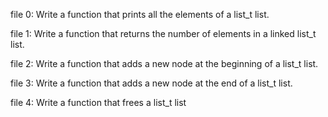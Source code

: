 file 0:  Write a function that prints all the elements of a list_t list.

file 1:  Write a function that returns the number of elements in a linked list_t list.

file 2:  Write a function that adds a new node at the beginning of a list_t list.

file 3:  Write a function that adds a new node at the end of a list_t list.

file 4:  Write a function that frees a list_t list
